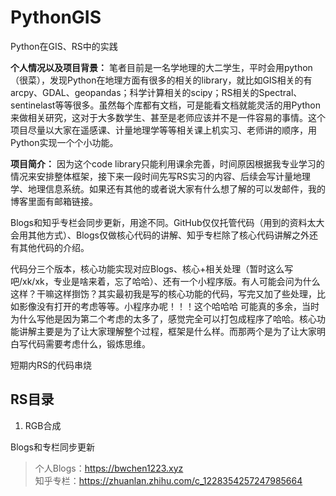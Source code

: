 # PythonGIS

Python在GIS、RS中的实践

**个人情况以及项目背景：**
笔者目前是一名学地理的大二学生，平时会用python（很菜），发现Python在地理方面有很多的相关的library，就比如GIS相关的有arcpy、GDAL、geopandas；科学计算相关的scipy；RS相关的Spectral、sentinelast等等很多。虽然每个库都有文档，可是能看文档就能灵活的用Python来做相关研究，这对于大多数学生、甚至是老师应该并不是一件容易的事情。这个项目尽量以大家在遥感课、计量地理学等等相关课上机实习、老师讲的顺序，用Python实现一个个小功能。

**项目简介：**
因为这个code library只能利用课余完善，时间原因根据我专业学习的情况来安排整体框架，接下来一段时间先写RS实习的内容、后续会写计量地理学、地理信息系统。如果还有其他的或者说大家有什么想了解的可以发邮件，我的博客里面有邮箱链接。

Blogs和知乎专栏会同步更新，用途不同。GitHub仅仅托管代码（用到的资料太大会用其他方式）、Blogs仅做核心代码的讲解、知乎专栏除了核心代码讲解之外还有其他代码的介绍。  

代码分三个版本，核心功能实现对应Blogs、核心+相关处理（暂时这么写吧/xk/xk，专业是啥来着，忘了哈哈）、还有一个小程序版。有人可能会问为什么这样？干嘛这样捯饬？其实最初我是写的核心功能的代码，写完又加了些处理，比如影像没有打开的考虑等等。小程序办呢！！！这个哈哈哈   可能真的多余，当时为什么写他是因为第二个考虑的太多了，感觉完全可以打包成程序了哈哈。核心功能讲解主要是为了让大家理解整个过程，框架是什么样。而那两个是为了让大家明白写代码需要考虑什么，锻炼思维。

短期内RS的代码串烧

## RS目录

1. RGB合成

Blogs和专栏同步更新
> 个人Blogs：<https://bwchen1223.xyz>  
> 知乎专栏：<https://zhuanlan.zhihu.com/c_1228354257247985664>
